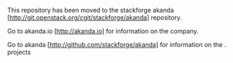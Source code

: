 This repository has been moved to the
stackforge akanda [http://git.openstack.org/cgit/stackforge/akanda]
repository. 


Go to akanda.io [http://akanda.io] for information on the company.


Go to akanda [http://github.com/stackforge/akanda] for information on the .
    projects
